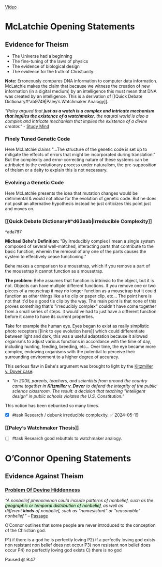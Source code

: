 [Video](https://www.youtube.com/watch?v=rnIQFI1pYLM&ab_channel=AlexO%27Connor)

# McLatchie Opening Statements
## Evidence for Theism
- The Universe had a beginning
- The fine-tuning of the laws of physics
- The evidence of biological design
- The evidence for the truth of Christianity

**Note:** Erroneously compares DNA information to computer data information. McLatchie makes the claim that because we witness the creation of new information (in a digital medium) by an intelligence this must mean that DNA was created by an intelligence. This is a derivation of [[Quick Debate Dictionary#^ab9749|Paley’s Watchmaker Analogy]].

*"Paley argued that **just as a watch is a complex and intricate mechanism that implies the existence of a watchmaker**, the natural world is also a complex and intricate mechanism that implies the existence of a divine creator."* - [Study Mind](https://studymind.co.uk/questions/what-is-paley-s-watch-analogy/#:~:text=Paley%20argued%20that%20just%20as,existence%20of%20a%20divine%20creator.)

### Finely Tuned Genetic Code

Here McLatchie claims "...The structure of the genetic code is set up to mitigate the effects of errors that might be incorporated during translation." But the complexity and error-correcting nature of these systems can be attributed to the evolutionary process under naturalism, the pre-supposition of theism or a deity to explain this is not necessary.

### Evolving a Genetic Code

Here McLatchie presents the idea that mutation changes would be detrimental & would not allow for the evolution of genetic code. But he does not posit an alternative hypothesis instead he just criticizes this point just and moves on.

### [[Quick Debate Dictionary#^d63aab|Irreducible Complexity]]
^ada787

**Michael Behe's Definition:** "By irreducibly complex I mean a single system composed of several well-matched, interacting parts that contribute to the basic function, wherein the removal of any one of the parts causes the system to effectively cease functioning."

Behe makes a comparison to a mousetrap, which if you remove a part of the mousetrap it cannot function as a mousetrap.

**The problem:** Behe assumes that function is intrinsic to the object, but it is not. Objects can have multiple different functions. If you remove one or two pieces of a mousetrap it may no longer function as a mousetrap but it could function as other things like a tie clip or paper clip, etc... The point here is not that it'd be a good tie clip by the way. The main point is that none of this proves something that's "irreducibly complex" couldn't have come together from a small series of steps. It would've had to just have a different function before it came to have its current properties. 

Take for example the human eye. Eyes began to exist as really simplistic photo receptors [[link to eye evolution here]] which could differentiate between light and dark, this was a useful adaptation because it allowed organisms to adjust various functions in accordance with the time of day, including hunting, feeding, breeding, etc... Over time, the eye became more complex, endowing organisms with the potential to perceive their surrounding environment to a higher degree of accuracy.

This serious flaw in Behe's argument was brought to light by the [Kitzmiller v. Dover case](https://ncse.ngo/remembering-kitzmiller-v-dover#:~:text=In%202005%2C%20parents%2C%20teachers%2C,schools%20violates%20the%20U.S.%20Constitution.).
* *"In 2005, parents, teachers, and scientists from around the country came together in **Kitzmiller v. Dover** to defend the integrity of the public science classroom. The result: a decision that teaching "intelligent design" in public schools violates the U.S. Constitution."*

This notion has been debunked so many times.
- [x] #task Research / debunk irreducible complexity. ✅ 2024-05-19

### [[Paley’s Watchmaker Thesis]] 

- [ ] #task Research good rebuttals to watchmaker analogy.

# O’Connor Opening Statements

## Evidence Against Theism

### [Problem Of Devine Hiddenness](https://iep.utm.edu/divine-hiddenness-argument-against-gods-existence/#:~:text=So%2C%20the%20core%20of%20Schellenberg's,that%20God%20does%20not%20exist.)

*“A nonbelief phenomenon could include patterns of nonbelief, such as the <mark style="background: #BBFABBA6;">geographic or temporal distribution of nonbelief</mark>, as well as different **kinds** of nonbelief, such as “nonresistant” or “reasonable” nonbelief.”* – [Passage](https://iep.utm.edu/divine-hiddenness-argument-against-gods-existence/#:~:text=A%20nonbelief%20phenomenon%20could%20include%20patterns%20of%20nonbelief%2C%20such%20as%20the%20geographic%20or%20temporal%20distribution%20of%20nonbelief%2C%20as%20well%20as%20different%20kinds%20of%20nonbelief%2C%20such%20as%20%E2%80%9Cnonresistant%E2%80%9D%20or%20%E2%80%9Creasonable%E2%80%9D%20nonbelief.)

O’Connor outlines that some people are never introduced to the conception of the Christian god. 

P1) if there is a god he is perfectly loving
P2) if a perfectly loving god exists non resistant non belief does not occur
P3) non resistant non belief does occur
P4) no perfectly loving god exists
C) there is no god

Paused @ 9:47
